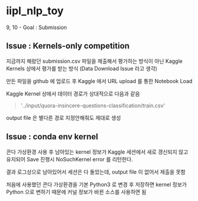 # iipl_nlp_toy

9, 10 - Goal : Submission

## Issue : Kernels-only competition

지금까지 해왔던 submission.csv 파일을 제출해서 평가하는 방식이 아닌 Kaggle Kernels 상에서 평가를 받는 방식
(Data Download Issue 라고 생각)

만든 파일을 github 에 업로드 후 Kaggle 에서 URL upload 를 통한 Notebook Load

Kaggle Kernel 상에서 데이터 경로가 상대적으로 다음과 같음 

> '../input/quora-insincere-questions-classification/train.csv'

output file 은 별다른 경로 지정안해줘도 제대로 생성

## Issue : conda env kernel 

콘다 가상환경 사용 후 남아있는 kernel 정보가 Kaggle 세션에서 새로 갱신되지 않고 유지되어 Save 진행시 NoSuchKernel error 를 리턴한다.

결과 로그상으로 남아있어서 세션은 다 돌았는데, output file 이 없어서 제출을 못함 

처음에 사용했던 콘다 가상환경을 기본 Python3 로 변경 후 저장하면 kernel 정보가 Python 으로 변하기 때문에 커널 정보가 바뀐 소스를 사용하면 됨

